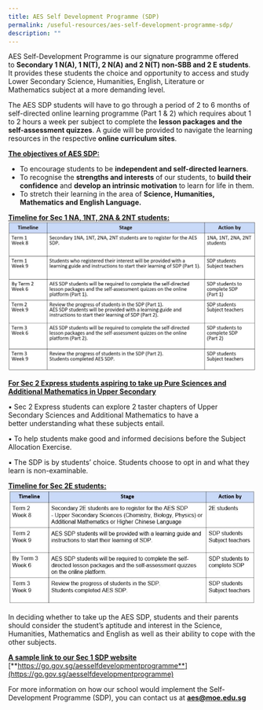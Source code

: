 ```yaml
---
title: AES Self Development Programme (SDP)
permalink: /useful-resources/aes-self-development-programme-sdp/
description: ""
---
```

AES Self-Development Programme is our signature&nbsp;programme&nbsp;offered to&nbsp;**Secondary 1 N(A), 1 N(T), 2 N(A) and 2 N(T) non-SBB and 2 E students**. It provides these students the choice and opportunity to access and study Lower Secondary Science, Humanities, English, Literature or Mathematics&nbsp;subject at a more demanding level.

The AES&nbsp;SDP&nbsp;students will have to go through a period of 2 to 6 months of self-directed online learning programme (Part 1 &amp; 2) which requires about 1 to 2 hours a week per subject to complete the&nbsp;**lesson packages and the self-assessment quizzes**. A guide will be provided to navigate the learning resources in the respective&nbsp;**online curriculum sites**.

  

**<u>The objectives of AES&nbsp;SDP:</u>**

*   To encourage students to be&nbsp;**independent and self-directed learners**.
*   To recognise the&nbsp;**strengths and interests**&nbsp;of our students, to&nbsp;**build their confidence**&nbsp;and&nbsp;**develop an intrinsic motivation**&nbsp;to learn for life in them.
*   To stretch their learning in the area of&nbsp;**Science, Humanities, Mathematics and English Language.**

  

**<u>Timeline for Sec 1 NA, 1NT, 2NA &amp; 2NT students:</u>**  
![Timeline for Sec 1 &amp; 2](/images/timeline%20for%20sec%201%20&amp;%202.JPG)
 

**<u>For Sec 2 Express students aspiring to take up Pure Sciences&nbsp;and Additional Mathematics in Upper Secondary</u>**

▪ Sec 2 Express students can explore 2 taster chapters of Upper Secondary&nbsp;Sciences and Additional Mathematics to have a better&nbsp;understanding what these subjects entail.

▪ To help students make good and informed decisions before&nbsp;the Subject Allocation Exercise.

▪ The SDP is by students’ choice. Students choose to opt in and&nbsp;what they learn is non-examinable.

**<u>Timeline for Sec 2E students:</u>**  
![](/images/timeline%20for%20sec%202e.JPG)
  

In deciding whether to take up the AES SDP, students and their&nbsp;parents should consider the student’s aptitude and interest in&nbsp;the Science, Humanities, Mathematics and English as well as&nbsp;their ability to cope with the other subjects.

**<u>A sample link to our Sec 1 SDP website</u>** <br>
[**https://go.gov.sg/aesselfdevelopmentprogramme**](https://go.gov.sg/aesselfdevelopmentprogramme)  

  

For more information on how our school would implement the&nbsp;Self-Development Programme (SDP), you can contact us at&nbsp;[**aes@moe.edu.sg**](mailto:aes@moe.edu.sg)